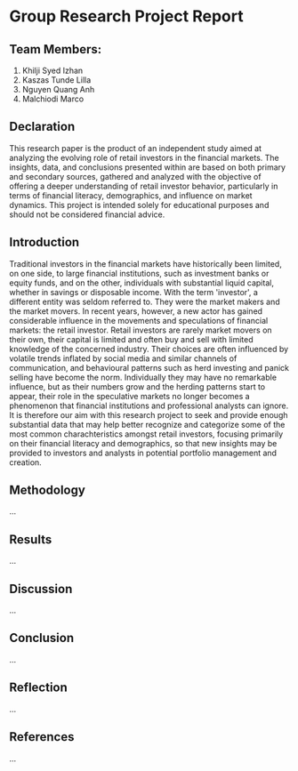 # Group Research Project Report

## Team Members:
1. Khilji Syed Izhan
2. Kaszas Tunde Lilla
3. Nguyen Quang Anh
4. Malchiodi Marco

## Declaration
This research paper is the product of an independent study aimed at analyzing the evolving role of retail investors in the financial markets. The insights, data, and conclusions presented within are based on both primary and secondary sources, gathered and analyzed with the objective of offering a deeper understanding of retail investor behavior, particularly in terms of financial literacy, demographics, and influence on market dynamics. This project is intended solely for educational purposes and should not be considered financial advice.

## Introduction
Traditional investors in the financial markets have historically been limited, on one side, to large financial institutions, such as investment banks or equity funds, and on the other, individuals with substantial liquid capital, whether in savings or disposable income. With the term 'investor', a different entity was seldom referred to. They were the market makers and the market movers.
In recent years, however, a new actor has gained considerable influence in the movements and speculations of financial markets: the retail investor. Retail investors are rarely market movers on their own, their capital is limited and often buy and sell with limited knowledge of the concerned industry. Their choices are often influenced by volatile trends inflated by social media and similar channels of communication, and behavioural patterns such as herd investing and panick selling have become the norm. Individually they may have no remarkable influence, but as their numbers grow and the herding patterns start to appear, their role in the speculative markets no longer becomes a phenomenon that financial institutions and professional analysts can ignore.
It is therefore our aim with this research project to seek and provide enough substantial data that may help better recognize and categorize some of the most common charachteristics amongst retail investors, focusing primarily on their financial literacy and demographics, so that new insights may be provided to investors and analysts in potential portfolio management and creation.

## Methodology
... 

## Results
... 

## Discussion
... 

## Conclusion
... 

## Reflection
... 

## References
... 
